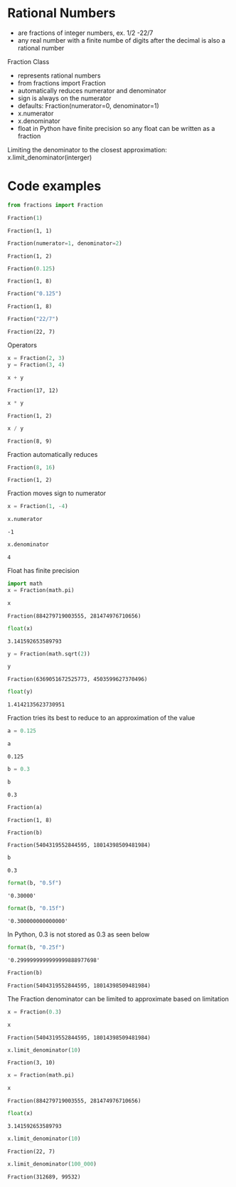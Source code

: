 # Rational Numbers

- are fractions of integer numbers, ex. 1/2 -22/7
- any real number with a finite numbe of digits after the decimal is also a rational number

Fraction Class

- represents rational numbers
- from fractions import Fraction
- automatically reduces numerator and denominator
- sign is always on the numerator
- defaults: Fraction(numerator=0, denominator=1)
- x.numerator
- x.denominator
- float in Python have finite precision so any float can be written as a fraction

Limiting the denominator to the closest approximation: x.limit_denominator(interger)

# Code examples


```python
from fractions import Fraction
```


```python
Fraction(1)
```




    Fraction(1, 1)




```python
Fraction(numerator=1, denominator=2)
```




    Fraction(1, 2)




```python
Fraction(0.125)
```




    Fraction(1, 8)




```python
Fraction("0.125")
```




    Fraction(1, 8)




```python
Fraction("22/7")
```




    Fraction(22, 7)



Operators


```python
x = Fraction(2, 3)
y = Fraction(3, 4)
```


```python
x + y
```




    Fraction(17, 12)




```python
x * y
```




    Fraction(1, 2)




```python
x / y
```




    Fraction(8, 9)



Fraction automatically reduces


```python
Fraction(8, 16)
```




    Fraction(1, 2)



Fraction moves sign to numerator


```python
x = Fraction(1, -4)
```


```python
x.numerator
```




    -1




```python
x.denominator
```




    4



Float has finite precision


```python
import math
x = Fraction(math.pi)
```


```python
x
```




    Fraction(884279719003555, 281474976710656)




```python
float(x)
```




    3.141592653589793




```python
y = Fraction(math.sqrt(2))
```


```python
y
```




    Fraction(6369051672525773, 4503599627370496)




```python
float(y)
```




    1.4142135623730951



Fraction tries its best to reduce to an approximation of the value


```python
a = 0.125
```


```python
a
```




    0.125




```python
b = 0.3
```


```python
b
```




    0.3




```python
Fraction(a)
```




    Fraction(1, 8)




```python
Fraction(b)
```




    Fraction(5404319552844595, 18014398509481984)




```python
b
```




    0.3




```python
format(b, "0.5f")
```




    '0.30000'




```python
format(b, "0.15f")
```




    '0.300000000000000'



In Python, 0.3 is not stored as 0.3 as seen below


```python
format(b, "0.25f")
```




    '0.2999999999999999888977698'




```python
Fraction(b)
```




    Fraction(5404319552844595, 18014398509481984)



The Fraction denominator can be limited to approximate based on limitation


```python
x = Fraction(0.3)
```


```python
x
```




    Fraction(5404319552844595, 18014398509481984)




```python
x.limit_denominator(10)
```




    Fraction(3, 10)




```python
x = Fraction(math.pi)
```


```python
x
```




    Fraction(884279719003555, 281474976710656)




```python
float(x)
```




    3.141592653589793




```python
x.limit_denominator(10)
```




    Fraction(22, 7)




```python
x.limit_denominator(100_000)
```




    Fraction(312689, 99532)


